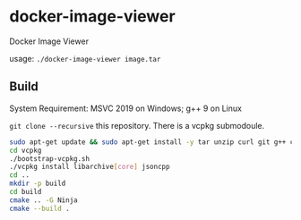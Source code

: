 docker-image-viewer
===================

Docker Image Viewer

usage: `./docker-image-viewer image.tar`


Build
--------

System Requirement: MSVC 2019 on Windows; g++ 9 on Linux

`git clone --recursive` this repository. There is a vcpkg submodoule.

```bash
sudo apt-get update && sudo apt-get install -y tar unzip curl git g++ cmake ninja-build
cd vcpkg
./bootstrap-vcpkg.sh
./vcpkg install libarchive[core] jsoncpp
cd ..
mkdir -p build
cd build
cmake .. -G Ninja
cmake --build .
```
